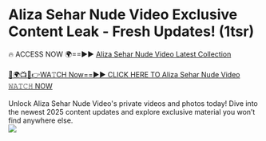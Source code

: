 # Aliza Sehar Nude Video Exclusive Content Leak - Fresh Updates! (1tsr)

🔥 ACCESS NOW 🌍==►► <a href="https://tinyurl.com/2mz8nhtm" rel="nofollow">Aliza Sehar Nude Video Latest Collection</a>
<br><br>
[🔴🌍📺📱👉WA𝚃CH Now==►► CLICK HERE TO Aliza Sehar Nude Video 𝚆𝙰𝚃𝙲𝙷 NOW](https://tinyurl.com/2mz8nhtm)
<br><br>
Unlock Aliza Sehar Nude Video's private videos and photos today! Dive into the newest 2025 content updates and explore exclusive material you won’t find anywhere else.
<br>
<a href="https://tinyurl.com/2mz8nhtm" rel="nofollow" data-target="animated-image.originalLink"><img src="https://camo.githubusercontent.com/8a4f000d20f83aca3bf7ec5f350d767afa0574a8a352519fd8cfa583a6f93a33/68747470733a2f2f692e696d6775722e636f6d2f644a486b345a712e676966" data-canonical-src="https://i.imgur.com/dJHk4Zq.gif" style="max-width: 100%; display: inline-block;" data-target="animated-image.originalImage"></a>
<br>
